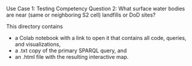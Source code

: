 Use Case 1: Testing
Competency Question 2: What surface water bodies are near (same or neighboring S2 cell) landfills or DoD sites?

This directory contains 
- a Colab notebook with a link to open it that contains all code, queries, and visualizations,
- a .txt copy of the primary SPARQL query, and
- an .html file with the resulting interactive map.
